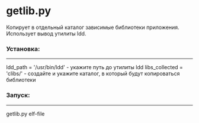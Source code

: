 getlib.py
======
Копирует в отдельный каталог зависимые библиотеки приложения.
Использует вывод утилиты ldd.

### Установка:
______
ldd_path = '/usr/bin/ldd' - укажите путь до утилиты ldd
libs_collected = 'clibs/' -  создайте и укажите каталог, в который будут копироваться библиотеки

### Запуск:
______
getlib.py elf-file
